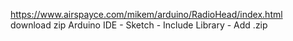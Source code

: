 https://www.airspayce.com/mikem/arduino/RadioHead/index.html
download zip
Arduino IDE - Sketch - Include Library - Add .zip
